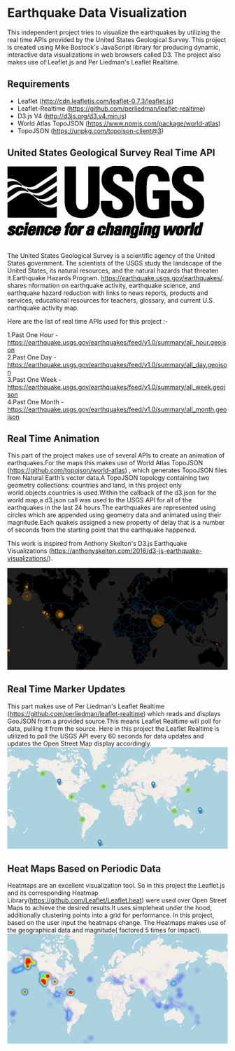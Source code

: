 # Earthquake Data Visualization

This independent project tries to visualize the earthquakes by utilizing the real time APIs provided by the United States Geological Survey. This project is created using Mike Bostock's JavaScript library for producing dynamic, interactive data visualizations in web browsers called D3. The project also makes use of Leaflet.js and Per Liedman's Leaflet Realtime.

## Requirements

- Leaflet (http://cdn.leafletjs.com/leaflet-0.7.3/leaflet.js)
- Leaflet-Realtime (https://github.com/perliedman/leaflet-realtime)
- D3.js V4 (http://d3js.org/d3.v4.min.js)
- World Atlas TopoJSON (https://www.npmjs.com/package/world-atlas)
- TopoJSON (https://unpkg.com/topojson-client@3)
 

## United States Geological Survey Real Time API 
![GTD Logo](/image/usgs.png)

The United States Geological Survey is a scientific agency of the United States government. The scientists of the USGS study the landscape of the United States, its natural resources, and the natural hazards that threaten it.Earthquake Hazards Program. https://earthquake.usgs.gov/earthquakes/. shares nformation on earthquake activity, earthquake science, and earthquake hazard reduction with links to news reports, products and services, educational resources for teachers, glossary, and current U.S. earthquake activity map.

Here are the list of real time APIs used for this project :-

1.Past One Hour - https://earthquake.usgs.gov/earthquakes/feed/v1.0/summary/all_hour.geojson  
2.Past One Day - https://earthquake.usgs.gov/earthquakes/feed/v1.0/summary/all_day.geojson  
3.Past One Week - https://earthquake.usgs.gov/earthquakes/feed/v1.0/summary/all_week.geojson  
4.Past One Month - https://earthquake.usgs.gov/earthquakes/feed/v1.0/summary/all_month.geojson  

## Real Time Animation
This part of the project makes use of several APIs to create an animation of earthquakes.For the maps this makes use of World Atlas TopoJSON (https://github.com/topojson/world-atlas) , which generates TopoJSON files from Natural Earth’s vector data.A TopoJSON topology containing two geometry collections: countries and land, in this project only world.objects.countries is used.Within the callback of the d3.json for the world map,a d3.json call was used to the USGS API for all of the earthquakes in the last 24 hours.The earthquakes are represented using circles which are appended using geometry data and animated using their magnitude.Each quakeis assigned a new property of delay that is a number of seconds from the starting point that the earthquake happened.

This work is inspired from Anthony Skelton's D3.js Earthquake Visualizations (https://anthonyskelton.com/2016/d3-js-earthquake-visualizations/).

![GTD Logo](/image/edv3.png)

## Real Time Marker Updates
This part makes use of Per Liedman's Leaflet Realtime (https://github.com/perliedman/leaflet-realtime) which reads and displays GeoJSON from a provided source.This means Leaflet Realtime will poll for data, pulling it from the source. Here in this project the Leaflet Realtime is utilized to poll the USGS API every 60 seconds for data updates and updates the Open Street Map display accordingly.
![GTD Logo](/image/edv1.png)

## Heat Maps Based on Periodic Data
Heatmaps are an excellent visualization tool. So in this project the Leaflet.js and its corresponding Heatmap Library(https://github.com/Leaflet/Leaflet.heat) were used over Open Street Maps to achieve the desired results.It uses simpleheat under the hood, additionally clustering points into a grid for performance. In this project, based on the user input the heatmaps change. The Heatmaps makes use of the geographical data and magnitude( factored 5 times for impact). 
![GTD Logo](/image/edv2.png)
